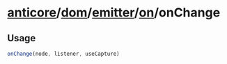 # [anticore](../../../../../../#reference)/[dom](../../../#reference)/[emitter](../../#reference)/[on](../#reference)/<a name="reference">onChange</a>

## Usage

```js
onChange(node, listener, useCapture)
```